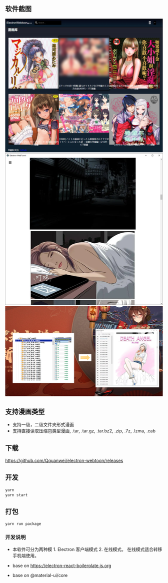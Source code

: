 ## 软件截图

![](/screenshots/homepage.png?raw=true)
![](/screenshots/two.png?raw=true)
![](/screenshots/underthehood.png?raw=true)

## 支持漫画类型

* 支持一级，二级文件夹形式漫画
* 支持直接读取压缩包类型漫画, .tar, .tar.gz, .tar.bz2, .zip, .7z, .lzma, .cab

## 下载

https://github.com/Qquanwei/electron-webtoon/releases

## 开发

```
yarn
yarn start
```

## 打包

```
yarn run package
```

### 开发说明

- 本软件可分为两种模 1. Electron 客户端模式 2. 在线模式。 在线模式适合转移手机端使用。

- base on https://electron-react-boilerplate.js.org
- base on @material-ui/core
